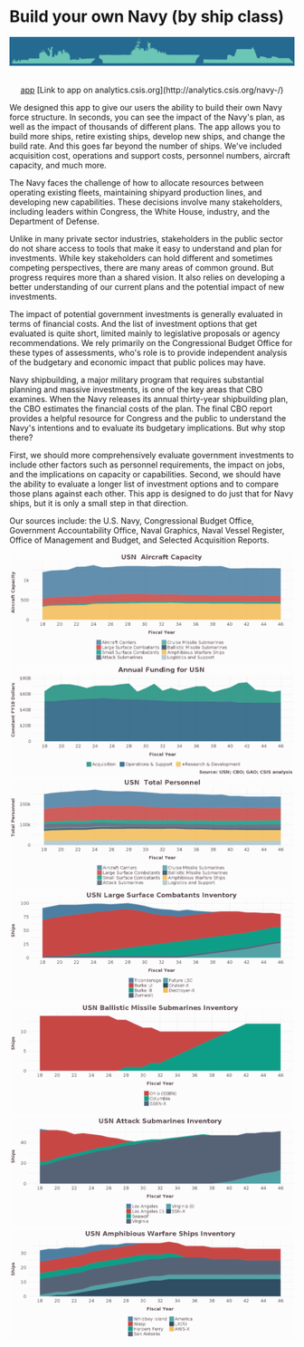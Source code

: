 # Build your own Navy (by ship class)
![](screenshots/navy+graphic.png "")
<p align="center">
  <b></b><br>
  <a href="http://analytics.csis.org/navy-/">app</a> 
[Link to app on analytics.csis.org](http://analytics.csis.org/navy-/)<p/> 
We designed this app to give our users the ability to build their own Navy force structure. In seconds, you can see the impact of the Navy's plan, as well as the impact of thousands of different plans. The app allows you to build more ships, retire existing ships, develop new ships, and change the build rate. And this goes far beyond the number of ships. We've included acquisition cost, operations and support costs, personnel numbers, aircraft capacity, and much more.<br/> 

The Navy faces the challenge of how to allocate resources between operating existing fleets, maintaining shipyard production lines, and developing new capabilities. These decisions involve many stakeholders, including leaders within Congress, the White House, industry, and the Department of Defense.<br/>

Unlike in many private sector industries, stakeholders in the public sector do not share access to tools that make it easy to understand and plan for investments. While key stakeholders can hold different and sometimes competing perspectives, there are many areas of common ground. But progress requires more than a shared vision. It also relies on developing a better understanding of our current plans and the potential impact of new investments.<br/>

The impact of potential government investments is generally evaluated in terms of financial costs. And the list of investment options that get evaluated is quite short, limited mainly to legislative proposals or agency recommendations.
We rely primarily on the Congressional Budget Office for these types of assessments, who's role is to provide independent analysis of the budgetary and economic impact that public polices may have.<br/>

Navy shipbuilding, a major military program that requires substantial planning and massive investments, is one of the key areas that CBO examines. When the Navy releases its annual thirty-year shipbuilding plan, the CBO estimates the financial costs of the plan. The final CBO report provides a helpful resource for Congress and the public to understand the Navy's intentions and to evaluate its budgetary implications. But why stop there?<br/>

First, we should more comprehensively evaluate government investments to include other factors such as personnel requirements, the impact on jobs, and the implications on capacity or capabilities. Second, we should have the ability to evaluate a longer list of investment options and to compare those plans against each other. This app is designed to do just that for Navy ships, but it is only a small step in that direction.<br/>

Our sources include: the U.S. Navy, Congressional Budget Office, Government Accountability Office, Naval Graphics, Naval Vessel Register, Office of Management and Budget, and Selected Acquisition Reports.<br/>

![](screenshots/aircraft.png "")
![](screenshots/funding.png "")
![](screenshots/personnel.png "")
![](screenshots/lsc.png "")
![](screenshots/ssbn.png "")
![](screenshots/ssn.png "")
![](screenshots/aws.png "")
